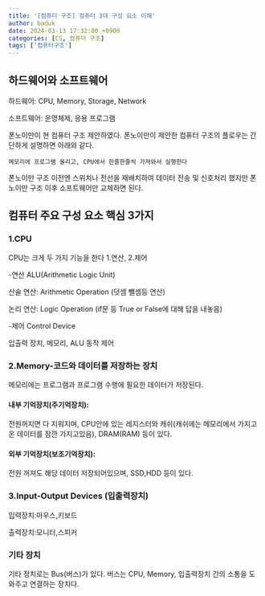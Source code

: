 ```yaml
---
title: '[컴퓨터 구조] 컴퓨터 3대 구성 요소 이해'
author: baduk
date: 2024-03-13 17:32:00 +0900
categories: [CS, 컴퓨터 구조]
tags: ['컴퓨터구조']
---
```

## 하드웨어와 소프트웨어
하드웨어: CPU, Memory, Storage, Network

소프트웨어: 운영체제, 응용 프로그램

폰노이만이 현 컴퓨터 구조 제안하였다.
폰노이만이 제안한 컴퓨터 구조의 플로우는 간단하게 설명하면 아래와 같다.

`메모리에 프로그램 올리고, CPU에서 한줄한줄씩 가져와서 실행한다`

폰노이만 구조 이전엔 스위치나 전선을 재배치하여 데이터 전송 및 신호처리 했지만 폰노이만 구조 이후 소프트웨어만 교체하면 된다.

## 컴퓨터 주요 구성 요소 핵심 3가지

### 1.CPU
CPU는 크게 두 가지 기능을 한다 1.연산, 2.제어

-연산 ALU(Arithmetic Logic Unit)

산술 연산: Arithmetic Operation (덧셈 뺄셈등 연산)

논리 연산: Logic Operation (if문 등 True or False에 대해 답을 내놓음)


-제어 Control Device

입출력 장치, 메모리, ALU 동작 제어

### 2.Memory-코드와 데이터를 저장하는 장치
메모리에는 프로그램과 프로그램 수행에 필요한 데이터가 저장된다.

#### 내부 기억장치(주기억장치):
전원꺼지면 다 지워지며, CPU안에 있는 레지스터와 캐쉬(캐쉬에는 메모리에서 가지고온 데이터를 잠깐 가지고있음), DRAM(RAM) 등이 있다.

#### 외부 기억장치(보조기억장치):
전원 꺼져도 해당 데이터 저장되어있으며, SSD,HDD 등이 있다.

### 3.Input-Output Devices (입출력장치)
입력장치:마우스,키보드

출력장치:모니터,스피커


### 기타 장치
기타 정치로는 Bus(버스)가 있다. 버스는 CPU, Memory, 입출력장치 간의 소통을 도와주고 연결하는 장치다.
